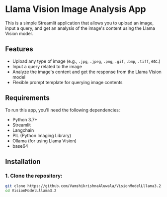 # Llama Vision Image Analysis App

This is a simple Streamlit application that allows you to upload an image, input a query, and get an analysis of the image's content using the Llama Vision model.

## Features
- Upload any type of image (e.g., `.jpg`, `.jpeg`, `.png`, `.gif`, `.bmp`, `.tiff`, etc.)
- Input a query related to the image
- Analyze the image's content and get the response from the Llama Vision model
- Flexible prompt template for querying image contents

## Requirements

To run this app, you'll need the following dependencies:

- Python 3.7+
- Streamlit
- Langchain
- PIL (Python Imaging Library)
- Ollama (for using Llama Vision)
- base64

## Installation

### 1. Clone the repository:

```bash
git clone https://github.com/VamshikrishnaAluwala/VisionModelLllama3.2.git
cd VisionModelLllama3.2
